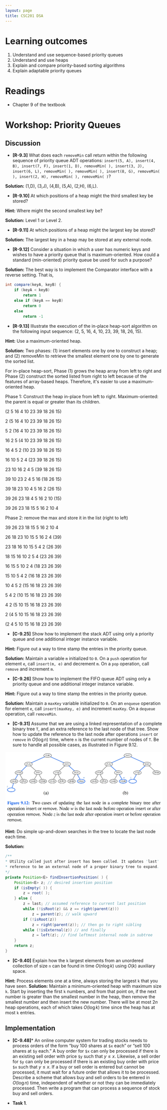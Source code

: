```yaml
---
layout: page
title: CSC201 DSA
---
```


# Learning outcomes
1.   Understand and use sequence-based priority queues
2.   Understand and use heaps
3.   Explain and compare priority-based sorting algorithms
4.   Explain adaptable priority queues



# Readings

*   Chapter 9 of the textbook



# Workshop: Priority Queues



## Discussion

*   **[R-9.3]** What does each `removeMin` call return within the following sequence of priority queue ADT operations: `insert(5, A), insert(4, B), insert(7, F), insert(1, D), removeMin( ), insert(3, J), insert(6, L), removeMin( ), removeMin( ), insert(8, G), removeMin( ), insert(2, H), removeMin( ), removeMin( )`?

**Solution:** (1,D), (3,J), (4,B), (5,A), (2,H), (6,L).



*   **[R-9.10]** At which positions of a heap might the third smallest key be stored?

**Hint:** Where might the second smallest key be?

**Solution:** Level 1 or Level 2.

*   **[R-9.11]** At which positions of a heap might the largest key be stored?

**Solution:** The largest key in a heap may be stored at any external node.



*   **[R-9.12]** Consider a situation in which a user has numeric keys and wishes to have a priority queue that is maximum-oriented. How could a standard (min-oriented) priority queue be used for such a purpose?

**Solution:** The best way is to implement the Comparator interface with a reverse setting. That is,

```java
int compare(keyA, keyB) {
    if (keyA < keyB)
        return 1
    else if (keyA == keyB)
        return 0
    else
        return -1
```

 

*   **[R-9.13]** Illustrate the execution of the in-place heap-sort algorithm on the following input sequence: (2, 5, 16, 4, 10, 23, 39, 18, 26, 15).

**Hint:** Use a maximum-oriented heap.

**Solution:** Two phases: (1) insert elements one by one to construct a heap; and (2) removeMin to retrieve the smallest element one by one to generate the sorted list.

For in-place heap-sort, Phase (1) grows the heap array from left to right and Phase (2) construct the sorted listed from right to left because of the features of array-based heaps. Therefore, it's easier to use a maximum-oriented heap.

Phase 1: Construct the heap in-place from left to right. Maximum-oriented: the parent is equal or greater than its children.

(2	5	16	4	10	23	39	18	26	15)

2	(5	16	4	10	23	39	18	26	15)

5	2	(16	4	10	23	39	18	26	15)

16	2	5	(4	10	23	39	18	26	15)

16	4	5	2	(10	23	39	18	26	15)

16	10	5	2	4	(23	39	18	26	15)

23	10	16	2	4	5	(39	18	26	15)

39	10	23	2	4	5	16	(18	26	15)

39	18	23	10	4	5	16	2	(26	15)

39	26	23	18	4	5	16	2	10	(15)

39	26	23	18	15	5	16	2	10	4

Phase 2: remove the max and store it in the list (right to left)

39	26	23	18	15	5	16	2	10	4

26	18	23	10	15	5	16	2	4	(39)

23	18	16	10	15	5	4	2	(26	39)

18	15	16	10	2	5	4	(23	26	39)

16	15	5	10	2	4	(18	23	26	39)

15	10	5	4	2	(16	18	23	26	39)

10	4	5	2	(15	16	18	23	26	39)

5	4	2	(10	15	16	18	23	26	39)

4	2	(5	10	15	16	18	23	26	39)

2	(4	5	10	15	16	18	23	26	39)

(2	4	5	10	15	16	18	23	26	39)



*   **[C-9.25]** Show how to implement the stack ADT using only a priority queue and one additional integer instance variable.

**Hint:** Figure out a way to time stamp the entries in the priority queue.

**Solution:** Maintain a variable `m` initialized to `0`. On a `push` operation for element `e`, call `insert(m, e)` and decrement `m`. On a `pop` operation, call `remove` and increment `m`.



*   **[C-9.26]** Show how to implement the FIFO queue ADT using only a priority queue and one additional integer instance variable.

**Hint:** Figure out a way to time stamp the entries in the priority queue.

**Solution:** Maintain a `maxKey` variable initialized to `0`. On an `enqueue` operation for element `e`, call `insert(maxKey, e)` and increment `maxKey`. On a `dequeue` operation, call `removeMin`.



*   **[C-9.31]** Assume that we are using a linked representation of a complete binary tree `T`, and an extra reference to the last node of that tree. Show how to update the reference to the last node after operations `insert` or `remove` in $O(\log n)$ time, where `n` is the current number of nodes of `T`. Be sure to handle all possible cases, as illustrated in Figure 9.12.

<img src="src/Fig.9.12_Heap.jpg" alt="Figure 9.12" style="zoom:55%;" />

**Hint:** Do simple up-and-down searches in the tree to locate the last node each time.

**Solution:**

```java
/**
* Utility called just after insert has been called. It updates 'last'
* reference to be an external node of a proper binary tree to expand.
*/
private Position<E> findInsertionPosition( ) {
    Position<E> z; // desired insertion position
    if (isEmpty( )) {
    	z = root( );
    } else {
        z = last; // assumed reference to current last position
        while (!isRoot(z) && z == right(parent(z)))
        	z = parent(z); // walk upward
        if (!isRoot(z))
        	z = right(parent(z)); // then go to right sibling
        while (!isExternal(z)) // and finally
        	z = left(z); // find leftmost internal node in subtree
    }
    return z;
}
```



*   **[C-9.40]** Explain how the `k` largest elements from an unordered collection of size `n` can be found in time $O(n\log k)$ using $O(k)$ auxiliary space.

**Hint:** Process elements one at a time, always storing the largest `k` that you have seen.
**Solution:** Maintain a minimum-oriented heap with maximum size `k`. Start by inserting the first `k` numbers, and from that point on, if the next number is greater than the smallest number in the heap, then remove the smallest number and then insert the new number. There will be at most $2n$ heap operations, each of which takes $O(\log k)$ time since the heap has at most `k` entries.



## Implementation

* **[C-9.48]*** An online computer system for trading stocks needs to process orders of the form “buy 100 shares at `$x` each” or “sell 100 shares at `$y` each.” A buy order for `$x` can only be processed if there is an existing sell order with price `$y` such that $y \leq x$. Likewise, a sell order for `$y` can only be processed if there is an existing buy order with price `$x` such that $y \leq x$. If a buy or sell order is entered but cannot be processed, it must wait for a future order that allows it to be processed. Describe a scheme that allows buy and sell orders to be entered in $O(\log n)$ time, independent of whether or not they can be immediately processed. Then write a program that can process a sequence of stock buy and sell orders.




*   **Task 1**.

